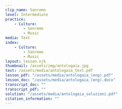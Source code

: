 ```yaml
---
clip_name: Sanremo
level: Intermediate
practice: 
    - Culture: 
        - Sanremo
        - Music
media: Text
index: 
    - Culture: 
        - Sanremo
        - Music
layout: lesson.njk
thumbnail: /assets/img/antologaia.jpg
text: /assets/media/antologaia_text.pdf
lesson_pdf: "/assets/media/antologaia_(eng).pdf"
lesson_doc: "/assets/media/antologaia_(eng).docx"
transcript_doc: ""
transcript_pdf: ""
solution: "/assets/media/antologaia_soluzioni.pdf"
citation_information: ""
---
```

